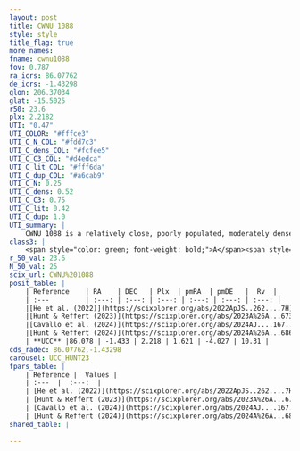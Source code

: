 ```yaml
---
layout: post
title: CWNU 1088
style: style
title_flag: true
more_names: 
fname: cwnu1088
fov: 0.787
ra_icrs: 86.07762
de_icrs: -1.43298
glon: 206.37034
glat: -15.5025
r50: 23.6
plx: 2.2182
UTI: "0.47"
UTI_COLOR: "#fffce3"
UTI_C_N_COL: "#fdd7c3"
UTI_C_dens_COL: "#fcfee5"
UTI_C_C3_COL: "#d4edca"
UTI_C_lit_COL: "#fff6da"
UTI_C_dup_COL: "#a6cab9"
UTI_C_N: 0.25
UTI_C_dens: 0.52
UTI_C_C3: 0.75
UTI_C_lit: 0.42
UTI_C_dup: 1.0
UTI_summary: |
    CWNU 1088 is a relatively close, poorly populated, moderately dense object of high C3 quality. It was recently reported in the literature.
class3: |
    <span style="color: green; font-weight: bold;">A</span><span style="color: #FFC300; font-weight: bold;">B</span>
r_50_val: 23.6
N_50_val: 25
scix_url: CWNU%201088
posit_table: |
    | Reference    | RA    | DEC   | Plx  | pmRA  | pmDE   |  Rv  |
    | :---         | :---: | :---: | :---: | :---: | :---: | :---: |
    |[He et al. (2022)](https://scixplorer.org/abs/2022ApJS..262....7H) | 86.076 | -1.326 | 2.217 | 1.596 | -4.034 | -- |
    |[Hunt & Reffert (2023)](https://scixplorer.org/abs/2023A%26A...673A.114H) | 85.906 | -1.593 | 2.213 | 1.698 | -4.061 | 17.033 |
    |[Cavallo et al. (2024)](https://scixplorer.org/abs/2024AJ....167...12C) | 86.548 | -1.313 | 2.21 | -- | -- | -- |
    |[Hunt & Reffert (2024)](https://scixplorer.org/abs/2024A%26A...686A..42H) | 85.906 | -1.593 | 2.213 | 1.698 | -4.061 | 17.033 |
    | **UCC** |86.078 | -1.433 | 2.218 | 1.621 | -4.027 | 10.31 | 
cds_radec: 86.07762,-1.43298
carousel: UCC_HUNT23
fpars_table: |
    | Reference |  Values |
    | :---  |  :---:  |
    | [He et al. (2022)](https://scixplorer.org/abs/2022ApJS..262....7H) | `A0=4.1, logAge=6.5` |
    | [Hunt & Reffert (2023)](https://scixplorer.org/abs/2023A%26A...673A.114H) | `AV50=2.519, diffAV50=2.381, MOD50=8.214, logAge50=7.473` |
    | [Cavallo et al. (2024)](https://scixplorer.org/abs/2024AJ....167...12C) | `AV50=2.97, dMod50=8.92, logAge50=6.9, [Fe/H]50=0.15` |
    | [Hunt & Reffert (2024)](https://scixplorer.org/abs/2024A%26A...686A..42H) | `MassJ=71.8513` |
shared_table: |
    
---
```

